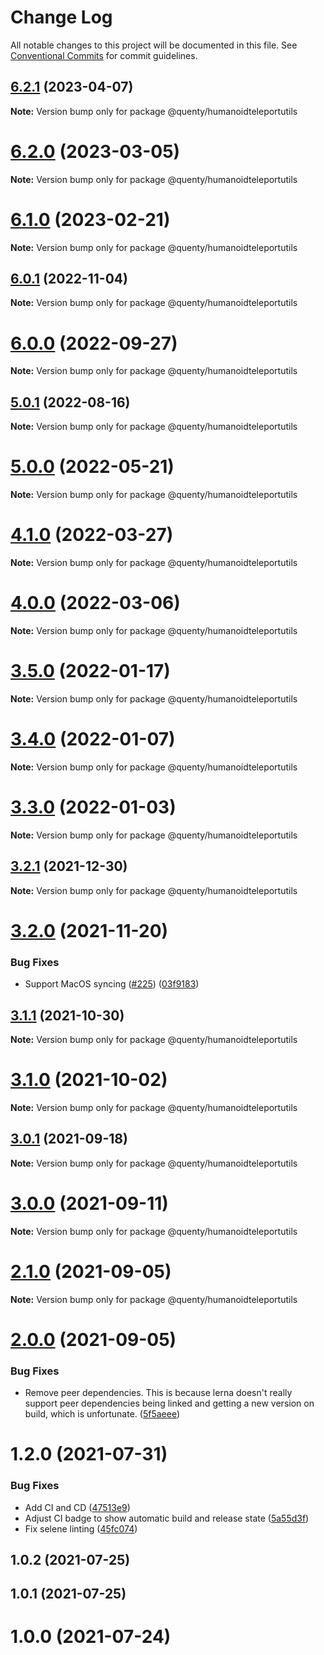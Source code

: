 # Change Log

All notable changes to this project will be documented in this file.
See [Conventional Commits](https://conventionalcommits.org) for commit guidelines.

## [6.2.1](https://github.com/Quenty/NevermoreEngine/compare/@quenty/humanoidteleportutils@6.2.0...@quenty/humanoidteleportutils@6.2.1) (2023-04-07)

**Note:** Version bump only for package @quenty/humanoidteleportutils





# [6.2.0](https://github.com/Quenty/NevermoreEngine/compare/@quenty/humanoidteleportutils@6.1.0...@quenty/humanoidteleportutils@6.2.0) (2023-03-05)

**Note:** Version bump only for package @quenty/humanoidteleportutils





# [6.1.0](https://github.com/Quenty/NevermoreEngine/compare/@quenty/humanoidteleportutils@6.0.1...@quenty/humanoidteleportutils@6.1.0) (2023-02-21)

**Note:** Version bump only for package @quenty/humanoidteleportutils





## [6.0.1](https://github.com/Quenty/NevermoreEngine/compare/@quenty/humanoidteleportutils@6.0.0...@quenty/humanoidteleportutils@6.0.1) (2022-11-04)

**Note:** Version bump only for package @quenty/humanoidteleportutils





# [6.0.0](https://github.com/Quenty/NevermoreEngine/compare/@quenty/humanoidteleportutils@5.0.1...@quenty/humanoidteleportutils@6.0.0) (2022-09-27)

**Note:** Version bump only for package @quenty/humanoidteleportutils





## [5.0.1](https://github.com/Quenty/NevermoreEngine/compare/@quenty/humanoidteleportutils@5.0.0...@quenty/humanoidteleportutils@5.0.1) (2022-08-16)

**Note:** Version bump only for package @quenty/humanoidteleportutils





# [5.0.0](https://github.com/Quenty/NevermoreEngine/compare/@quenty/humanoidteleportutils@4.1.0...@quenty/humanoidteleportutils@5.0.0) (2022-05-21)

**Note:** Version bump only for package @quenty/humanoidteleportutils





# [4.1.0](https://github.com/Quenty/NevermoreEngine/compare/@quenty/humanoidteleportutils@4.0.0...@quenty/humanoidteleportutils@4.1.0) (2022-03-27)

**Note:** Version bump only for package @quenty/humanoidteleportutils





# [4.0.0](https://github.com/Quenty/NevermoreEngine/compare/@quenty/humanoidteleportutils@3.5.0...@quenty/humanoidteleportutils@4.0.0) (2022-03-06)

**Note:** Version bump only for package @quenty/humanoidteleportutils





# [3.5.0](https://github.com/Quenty/NevermoreEngine/compare/@quenty/humanoidteleportutils@3.4.0...@quenty/humanoidteleportutils@3.5.0) (2022-01-17)

**Note:** Version bump only for package @quenty/humanoidteleportutils





# [3.4.0](https://github.com/Quenty/NevermoreEngine/compare/@quenty/humanoidteleportutils@3.3.0...@quenty/humanoidteleportutils@3.4.0) (2022-01-07)

**Note:** Version bump only for package @quenty/humanoidteleportutils





# [3.3.0](https://github.com/Quenty/NevermoreEngine/compare/@quenty/humanoidteleportutils@3.2.1...@quenty/humanoidteleportutils@3.3.0) (2022-01-03)

**Note:** Version bump only for package @quenty/humanoidteleportutils





## [3.2.1](https://github.com/Quenty/NevermoreEngine/compare/@quenty/humanoidteleportutils@3.2.0...@quenty/humanoidteleportutils@3.2.1) (2021-12-30)

**Note:** Version bump only for package @quenty/humanoidteleportutils





# [3.2.0](https://github.com/Quenty/NevermoreEngine/compare/@quenty/humanoidteleportutils@3.1.1...@quenty/humanoidteleportutils@3.2.0) (2021-11-20)


### Bug Fixes

* Support MacOS syncing ([#225](https://github.com/Quenty/NevermoreEngine/issues/225)) ([03f9183](https://github.com/Quenty/NevermoreEngine/commit/03f918392c6a5bdd33f8a17c38de371d1e06c67a))





## [3.1.1](https://github.com/Quenty/NevermoreEngine/compare/@quenty/humanoidteleportutils@3.1.0...@quenty/humanoidteleportutils@3.1.1) (2021-10-30)

**Note:** Version bump only for package @quenty/humanoidteleportutils





# [3.1.0](https://github.com/Quenty/NevermoreEngine/compare/@quenty/humanoidteleportutils@3.0.1...@quenty/humanoidteleportutils@3.1.0) (2021-10-02)

**Note:** Version bump only for package @quenty/humanoidteleportutils





## [3.0.1](https://github.com/Quenty/NevermoreEngine/compare/@quenty/humanoidteleportutils@3.0.0...@quenty/humanoidteleportutils@3.0.1) (2021-09-18)

**Note:** Version bump only for package @quenty/humanoidteleportutils





# [3.0.0](https://github.com/Quenty/NevermoreEngine/compare/@quenty/humanoidteleportutils@2.1.0...@quenty/humanoidteleportutils@3.0.0) (2021-09-11)

**Note:** Version bump only for package @quenty/humanoidteleportutils





# [2.1.0](https://github.com/Quenty/NevermoreEngine/compare/@quenty/humanoidteleportutils@2.0.0...@quenty/humanoidteleportutils@2.1.0) (2021-09-05)

**Note:** Version bump only for package @quenty/humanoidteleportutils





# [2.0.0](https://github.com/Quenty/NevermoreEngine/compare/@quenty/humanoidteleportutils@1.2.0...@quenty/humanoidteleportutils@2.0.0) (2021-09-05)


### Bug Fixes

* Remove peer dependencies. This is because lerna doesn't really support peer dependencies being linked and getting a new version on build, which is unfortunate. ([5f5aeee](https://github.com/Quenty/NevermoreEngine/commit/5f5aeeea8de9975435309e53679f0ef7064f9dd0))





# 1.2.0 (2021-07-31)


### Bug Fixes

* Add CI and CD ([47513e9](https://github.com/Quenty/NevermoreEngine/commit/47513e9b568162707534af132396dd8756947dd3))
* Adjust CI badge to show automatic build and release state ([5a55d3f](https://github.com/Quenty/NevermoreEngine/commit/5a55d3f19bf8d66a760d67da9b56ed47fab74656))
* Fix selene linting ([45fc074](https://github.com/Quenty/NevermoreEngine/commit/45fc07489ee59127ac6582689f19a0e87c1e5b5a))



## 1.0.2 (2021-07-25)



## 1.0.1 (2021-07-25)



# 1.0.0 (2021-07-24)
